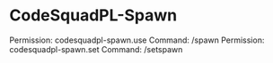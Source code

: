 # CodeSquadPL-Spawn
Permission: codesquadpl-spawn.use Command: /spawn
Permission: codesquadpl-spawn.set Command: /setspawn
